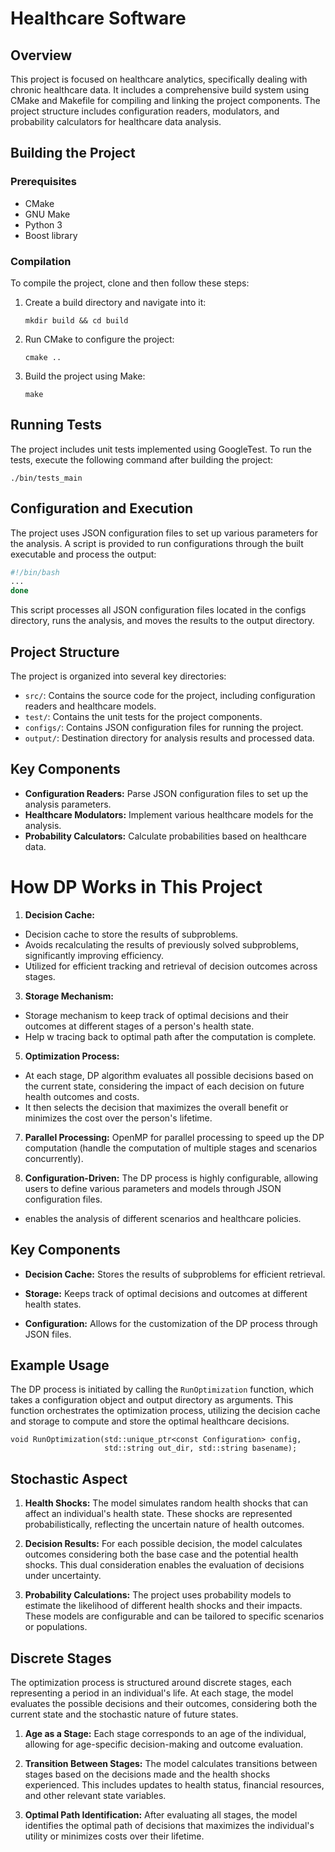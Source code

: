 # **Healthcare Software**

## Overview

This project is focused on healthcare analytics, specifically dealing with chronic healthcare data. It includes a comprehensive build system using CMake and Makefile for compiling and linking the project components. The project structure includes configuration readers, modulators, and probability calculators for healthcare data analysis.

## Building the Project

### Prerequisites
- CMake
- GNU Make
- Python 3
- Boost library

### Compilation

To compile the project, clone and then follow these steps:

1. Create a build directory and navigate into it:
    ```shell
    mkdir build && cd build
    ```
2. Run CMake to configure the project:
    ```shell
    cmake ..
    ```
3. Build the project using Make:
    ```shell
    make
    ```

## Running Tests

The project includes unit tests implemented using GoogleTest. To run the tests, execute the following command after building the project:

```shell
./bin/tests_main
```

## Configuration and Execution

The project uses JSON configuration files to set up various parameters for the analysis. A script is provided to run configurations through the built executable and process the output:

```bash
#!/bin/bash
...
done
```

This script processes all JSON configuration files located in the configs directory, runs the analysis, and moves the results to the output directory.

## Project Structure

The project is organized into several key directories:

- `src/`: Contains the source code for the project, including configuration readers and healthcare models.
- `test/`: Contains the unit tests for the project components.
- `configs/`: Contains JSON configuration files for running the project.
- `output/`: Destination directory for analysis results and processed data.

## Key Components

- **Configuration Readers:** Parse JSON configuration files to set up the analysis parameters.
- **Healthcare Modulators:** Implement various healthcare models for the analysis.
- **Probability Calculators:** Calculate probabilities based on healthcare data.


# How DP Works in This Project

1. **Decision Cache:**
- Decision cache to store the results of subproblems.
- Avoids recalculating the results of previously solved subproblems, significantly improving efficiency.
- Utilized for efficient tracking and retrieval of decision outcomes across stages.
   
3. **Storage Mechanism:**
- Storage mechanism to keep track of optimal decisions and their outcomes at different stages of a person's health state.
- Help w tracing back to optimal path after the computation is complete.
   
5. **Optimization Process:**
- At each stage, DP algorithm evaluates all possible decisions based on the current state, considering the impact of each decision on future health outcomes and costs.
- It then selects the decision that maximizes the overall benefit or minimizes the cost over the person's lifetime.
   
7. **Parallel Processing:** OpenMP for parallel processing to speed up the DP computation (handle the computation of multiple stages and scenarios concurrently).
   
8. **Configuration-Driven:** The DP process is highly configurable, allowing users to define various parameters and models through JSON configuration files.
- enables the analysis of different scenarios and healthcare policies.

## Key Components

- **Decision Cache:** Stores the results of subproblems for efficient retrieval.
  
- **Storage:** Keeps track of optimal decisions and outcomes at different health states.
  
- **Configuration:** Allows for the customization of the DP process through JSON files.

## Example Usage

The DP process is initiated by calling the `RunOptimization` function, which takes a configuration object and output directory as arguments. This function orchestrates the optimization process, utilizing the decision cache and storage to compute and store the optimal healthcare decisions.

```
void RunOptimization(std::unique_ptr<const Configuration> config,
                     std::string out_dir, std::string basename);
```


## Stochastic Aspect

1. **Health Shocks:** The model simulates random health shocks that can affect an individual's health state. These shocks are represented probabilistically, reflecting the uncertain nature of health outcomes.

2. **Decision Results:** For each possible decision, the model calculates outcomes considering both the base case and the potential health shocks. This dual consideration enables the evaluation of decisions under uncertainty.

3. **Probability Calculations:** The project uses probability models to estimate the likelihood of different health shocks and their impacts. These models are configurable and can be tailored to specific scenarios or populations.

## Discrete Stages

The optimization process is structured around discrete stages, each representing a period in an individual's life. At each stage, the model evaluates the possible decisions and their outcomes, considering both the current state and the stochastic nature of future states.

1. **Age as a Stage:** Each stage corresponds to an age of the individual, allowing for age-specific decision-making and outcome evaluation.

2. **Transition Between Stages:** The model calculates transitions between stages based on the decisions made and the health shocks experienced. This includes updates to health status, financial resources, and other relevant state variables.

3. **Optimal Path Identification:** After evaluating all stages, the model identifies the optimal path of decisions that maximizes the individual's utility or minimizes costs over their lifetime.
